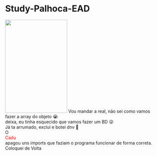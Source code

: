 # Study-Palhoca-EAD
<style>
  div{color: red;}
</style>
<img src="https://extra.globo.com/incoming/7754419-4e8-d98/w448h673-PROP/chorao.jpg" width="200" height="300">
Vou mandar a real, não sei como vamos fazer a array do objeto 😭 <br>
deixa, eu tinha esquecido que vamos fazer um BD 😜 <br>
Já ta arrumado, exclui e botei dnv 🤠<br>
O <div>Cadu</div> apagou uns imports que faziam o programa funcionar de forma correta. <br>
Coloquei de Volta

